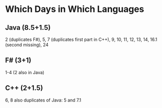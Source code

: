 # Which Days in Which Languages

## Java (8.5+1.5)
2 (duplicates F#), 
5,
7 (duplicates first part in C++), 
9, 10, 11, 12, 13, 14, 16.1 (second missing), 24

## F# (3+1)
1-4 (2 also in Java)

## C++ (2+1.5)
6, 8 also duplicates of Java: 5 and 7.1


